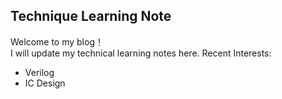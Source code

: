 ## Technique Learning Note

Welcome to my blog！  
I will update my technical learning notes here.
Recent Interests:
* Verilog 
* IC Design
